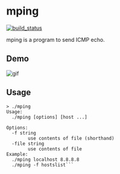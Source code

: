 mping
=====

[![build_status](https://travis-ci.org/servak/mping.svg?branch=master)](https://travis-ci.org/servak/mping)

mping is a program to send ICMP echo.

## Demo

![gif](https://cloud.githubusercontent.com/assets/1210536/15098387/37db406a-1577-11e6-8b49-7f2dbab5b29a.gif)

## Usage

```
> ./mping
Usage:
  ./mping [options] [host ...]

Options:
  -f string
        use contents of file (shorthand)
  -file string
        use contents of file
Example:
  ./mping localhost 8.8.8.8
  ./mping -f hostslist```
